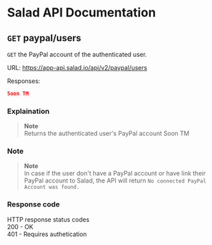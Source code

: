 # Salad API Documentation

## `GET` paypal/users
`GET` the PayPal account of the authenticated user.

URL: https://app-api.salad.io/api/v2/paypal/users

Responses:
```json
Soon TM
```

### Explaination
> **Note** <br>
> Returns the authenticated user's PayPal account
Soon TM

### Note
> **Note** <br>
> In case if the user don't have a PayPal account or have link their PayPal account to Salad, the API will return `No connected PayPal Account was found.`

### Response code
HTTP response status codes <br>
200	- OK <br>
401 - Requires authetication